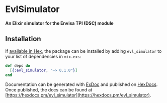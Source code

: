 # EvlSimulator

**An Elixir simulator for the Envisa TPI (DSC) module**

## Installation

If [available in Hex](https://hex.pm/docs/publish), the package can be installed
by adding `evl_simulator` to your list of dependencies in `mix.exs`:

```elixir
def deps do
  [{:evl_simulator, "~> 0.1.0"}]
end
```

Documentation can be generated with [ExDoc](https://github.com/elixir-lang/ex_doc)
and published on [HexDocs](https://hexdocs.pm). Once published, the docs can
be found at [https://hexdocs.pm/evl_simulator](https://hexdocs.pm/evl_simulator).

